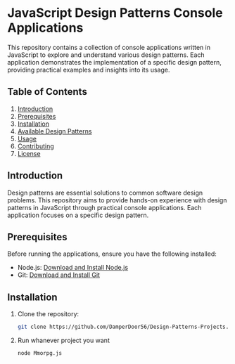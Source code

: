 # JavaScript Design Patterns Console Applications

This repository contains a collection of console applications written in JavaScript to explore and understand various design patterns. Each application demonstrates the implementation of a specific design pattern, providing practical examples and insights into its usage.

## Table of Contents

1. [Introduction](#introduction)
2. [Prerequisites](#prerequisites)
3. [Installation](#installation)
4. [Available Design Patterns](#available-design-patterns)
5. [Usage](#usage)
6. [Contributing](#contributing)
7. [License](#license)

## Introduction

Design patterns are essential solutions to common software design problems. This repository aims to provide hands-on experience with design patterns in JavaScript through practical console applications. Each application focuses on a specific design pattern.

## Prerequisites

Before running the applications, ensure you have the following installed:

- Node.js: [Download and Install Node.js](https://nodejs.org/)
- Git: [Download and Install Git](https://git-scm.com/)

## Installation

1. Clone the repository:

   ```bash
   git clone https://github.com/DamperDoor56/Design-Patterns-Projects.git

2. Run whanever project you want
   ```bash
   node Mmorpg.js

